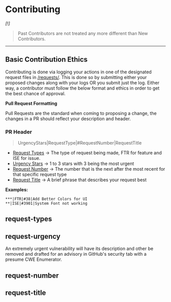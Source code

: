 # <strong>Contributing</strong>

<!--
    LICENSED UNDER VENDOR LICENSE
    SEE ./LICENSE

    COPYRIGHT © Jack Meng 2021
-->

<em>[!]</em>

> Past Contributors are not treated any more different than New Contributors.

<hr>

## <strong>Basic Contribution Ethics</strong>

Contributing is done via logging your actions in one of the designated request files in [/requests/](requests). This is done so by submitting either your proposed changes along with your logs OR you submit just the log. Either way, a contributor must follow the below format and ethics in order to get the best chance of approval.

**Pull Request Formatting**

Pull Requests are the standard when coming to proposing a change, the changes in a PR should reflect your description and header.

### <strong>PR Header</strong>

> UrgencyStars|RequestType|#RequestNumber|RequestTitle

- [Request Types](#request-types) -> The type of request being made, FTR for feature and ISE for issue.
- [Urgency Stars](#request-urgency) -> 1 to 3 stars with 3 being the most urgent
- [Request Number](#request-number) -> The number that is the next after the most recent for that specific request type
- [Request Title](#request-title) -> A brief phrase that describes your request best

**Examples:**

```
***|FTR|#38|Add Better Colors for UI
**|ISE|#3901|System Font not working
```

## <strong>request-types</strong>

## <strong>request-urgency</strong>

An extremely urgent vulnerability will have its description and other be removed and drafted for an advisory in GitHub's security tab with a presume CWE Enumerator.

## <strong>request-number</strong>

## <strong>request-title</strong>
